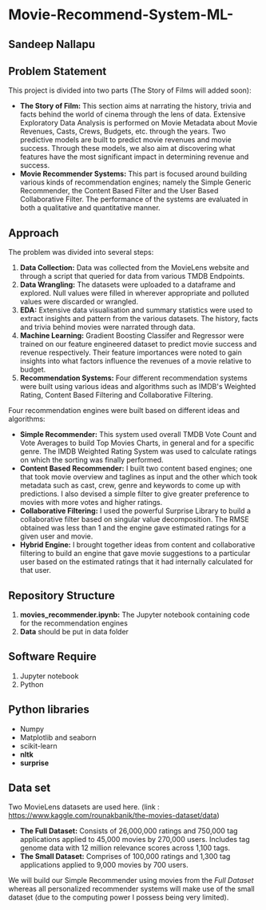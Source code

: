 # Movie-Recommend-System-ML-

##  Sandeep Nallapu



## Problem Statement
This project is divided into two parts (The Story of Films will added soon): 
* **The Story of Film:** This section aims at narrating the history, trivia and facts behind the world of cinema through the lens of data. Extensive Exploratory Data Analysis is performed on Movie Metadata about Movie Revenues, Casts, Crews, Budgets, etc. through the years. Two predictive models are built to predict movie revenues and movie success. Through these models, we also aim at discovering what features have the most significant impact in determining revenue and success.
* **Movie Recommender Systems:** This part is focused around building various kinds of recommendation engines; namely the Simple Generic Recommender, the Content Based Filter and the User Based Collaborative Filter. The performance of the systems are evaluated in both a qualitative and quantitative manner.

## Approach 

The problem was divided into several steps:

1. **Data Collection:** Data was collected from the MovieLens website and through a script that queried for data from various TMDB Endpoints.
2. **Data Wrangling:** The datasets were uploaded to a dataframe and explored. Null values were filled in wherever appropriate and polluted values were discarded or wrangled.
3. **EDA:** Extensive data visualisation and summary statistics were used to extract insights and pattern from the various datasets. The history, facts and trivia behind movies were narrated through data.
4. **Machine Learning:** Gradient Boosting Classifer and Regressor were trained on our feature engineered dataset to predict movie success and revenue respectively. Their feature importances were noted to gain insights into what factors influence the revenues of a movie relative to budget.
5. **Recommendation Systems:** Four different recommendation systems were built using various ideas and algorithms such as IMDB's Weighted Rating, Content Based Filtering and Collaborative Filtering.



 Four recommendation engines were built based on different ideas and algorithms:

* **Simple Recommender:** This system used overall TMDB Vote Count and Vote Averages to build Top Movies Charts, in general and for a specific genre. The IMDB Weighted Rating System was used to calculate ratings on which the sorting was finally performed.
* **Content Based Recommender:** I built two content based engines; one that took movie overview and taglines as input and the other which took metadata such as cast, crew, genre and keywords to come up with predictions. I also devised a simple filter to give greater preference to movies with more votes and higher ratings.
* **Collaborative Filtering:** I used the powerful Surprise Library to build a collaborative filter based on singular value decomposition. The RMSE obtained was less than 1 and the engine gave estimated ratings for a given user and movie.
* **Hybrid Engine:** I brought together ideas from content and collaborative filtering to build an engine that gave movie suggestions to a particular user based on the estimated ratings that it had internally calculated for that user.


## Repository Structure

1. **movies_recommender.ipynb:** The Jupyter notebook containing code for the recommendation engines
2. **Data** should be put in data folder


## Software Require
1. Jupyter notebook
2. Python

## Python libraries
- Numpy
- Matplotlib and seaborn
- scikit-learn
- **nltk**
- **surprise**

## Data set
Two MovieLens datasets are used here. (link : https://www.kaggle.com/rounakbanik/the-movies-dataset/data)

* **The Full Dataset:** Consists of 26,000,000 ratings and 750,000 tag applications applied to 45,000 movies by 270,000 users. Includes tag genome data with 12 million relevance scores across 1,100 tags.
* **The Small Dataset:** Comprises of 100,000 ratings and 1,300 tag applications applied to 9,000 movies by 700 users.

We will build our Simple Recommender using movies from the *Full Dataset* whereas all personalized recommender systems will make use of the small dataset (due to the computing power I possess being very limited).

